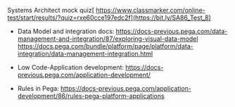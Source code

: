 Systems Architect mock quiz[ https://www.classmarker.com/online-test/start/results/?quiz=rxe60cce197edc2f](https://bit.ly/SA86_Test_8)

* Data Model and integration docs:  https://docs-previous.pega.com/data-management-and-integration/87/exploring-visual-data-model
https://docs.pega.com/bundle/platform/page/platform/data-integration/data-management-integration.html

* Low Code-Application development: https://docs-previous.pega.com/application-development/
* Rules in Pega: https://docs-previous.pega.com/application-development/86/rules-pega-platform-applications


